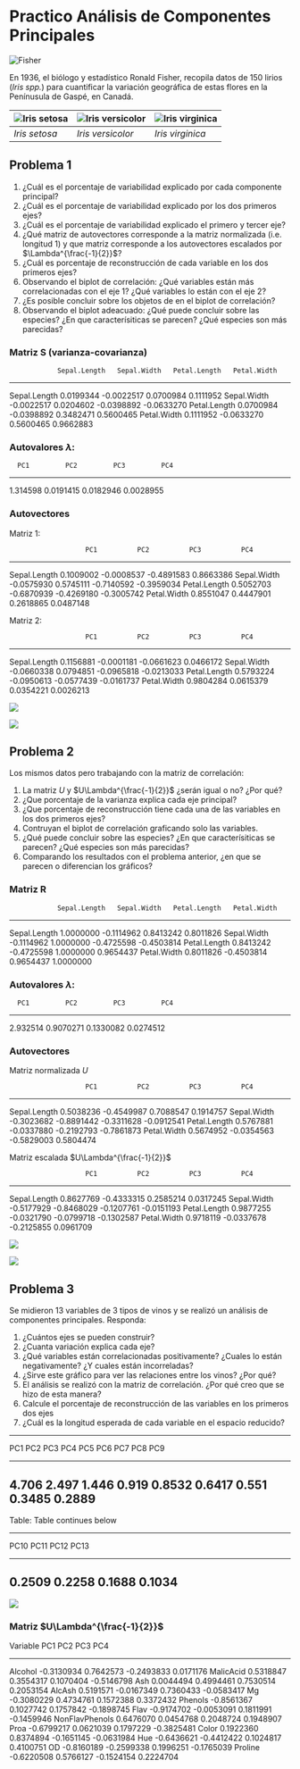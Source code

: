 # Practico Análisis de Componentes Principales



![Fisher](https://upload.wikimedia.org/wikipedia/commons/thumb/4/46/R._A._Fischer.jpg/200px-R._A._Fischer.jpg)

En 1936, el biólogo y estadístico Ronald Fisher, recopila datos de 150 lirios (*Iris spp.*) para cuantificar la variación geográfica de estas flores en la Penínusula de Gaspé, en Canadá. 

|  ![Iris setosa](https://upload.wikimedia.org/wikipedia/commons/thumb/5/56/Kosaciec_szczecinkowaty_Iris_setosa.jpg/180px-Kosaciec_szczecinkowaty_Iris_setosa.jpg) |  ![Iris versicolor](https://upload.wikimedia.org/wikipedia/commons/thumb/4/41/Iris_versicolor_3.jpg/220px-Iris_versicolor_3.jpg) |  ![Iris virginica](https://upload.wikimedia.org/wikipedia/commons/thumb/9/9f/Iris_virginica.jpg/220px-Iris_virginica.jpg) |
|---|---|---|
|  *Iris setosa* | *Iris versicolor*  | *Iris virginica*  |

## Problema 1


1. ¿Cuál es el porcentaje de variabilidad explicado por cada componente principal?
2. ¿Cuál es el porcentaje de variabilidad explicado por los dos primeros ejes?
3. ¿Cuál es el porcentaje de variabilidad explicado el primero y tercer eje?
4. ¿Qué matriz de autovectores corresponde a la matriz normalizada (i.e. longitud 1) 
   y que matriz corresponde a los autovectores escalados por $\Lambda^{\frac{-1}{2}}$?
5. ¿Cuál es porcentaje de reconstrucción de cada variable en los dos primeros 
    ejes?
6. Observando el biplot de correlación: ¿Qué variables están más correlacionadas con el eje 1? ¿Qué variables lo están con el eje 2?
7. ¿Es posible concluir sobre los objetos de en el biplot de correlación?
8. Observando el biplot adeacuado: ¿Qué puede concluir sobre las especies? ¿En que caracterísiticas se parecen? ¿Qué especies son más parecidas?





### Matriz S (varianza-covarianza)


                Sepal.Length   Sepal.Width   Petal.Length   Petal.Width
-------------  -------------  ------------  -------------  ------------
Sepal.Length       0.0199344    -0.0022517      0.0700984     0.1111952
Sepal.Width       -0.0022517     0.0204602     -0.0398892    -0.0633270
Petal.Length       0.0700984    -0.0398892      0.3482471     0.5600465
Petal.Width        0.1111952    -0.0633270      0.5600465     0.9662883

### Autovalores $\lambda$:


      PC1         PC2         PC3         PC4
---------  ----------  ----------  ----------
 1.314598   0.0191415   0.0182946   0.0028955


### Autovectores

Matriz 1:


                       PC1          PC2          PC3          PC4
-------------  -----------  -----------  -----------  -----------
Sepal.Length     0.1009002   -0.0008537   -0.4891583    0.8663386
Sepal.Width     -0.0575930    0.5745111   -0.7140592   -0.3959034
Petal.Length     0.5052703   -0.6870939   -0.4269180   -0.3005742
Petal.Width      0.8551047    0.4447901    0.2618865    0.0487148

Matriz 2:


                       PC1          PC2          PC3          PC4
-------------  -----------  -----------  -----------  -----------
Sepal.Length     0.1156881   -0.0001181   -0.0661623    0.0466172
Sepal.Width     -0.0660338    0.0794851   -0.0965818   -0.0213033
Petal.Length     0.5793224   -0.0950613   -0.0577439   -0.0161737
Petal.Width      0.9804284    0.0615379    0.0354221    0.0026213

![](PCA_files/figure-epub3/unnamed-chunk-4-1.png)<!-- -->

![](PCA_files/figure-epub3/unnamed-chunk-5-1.png)<!-- -->




## Problema 2


Los mismos datos pero trabajando con la matriz de correlación:

1. La matriz $U$ y $U\Lambda^{\frac{-1}{2}}$ ¿serán igual o no? ¿Por qué?
2. ¿Que porcentaje de la varianza explica cada eje principal?
3. ¿Que porcentaje de reconstrucción tiene cada una de las variables en los
dos primeros ejes?
4. Contruyan el biplot de correlación graficando solo las variables. 
5. ¿Qué puede concluir sobre las especies? ¿En que caracterísiticas se parecen?
¿Qué especies son más parecidas?
6. Comparando los resultados con el problema anterior, ¿en que se parecen
o diferencian los gráficos?


### Matriz R


                Sepal.Length   Sepal.Width   Petal.Length   Petal.Width
-------------  -------------  ------------  -------------  ------------
Sepal.Length       1.0000000    -0.1114962      0.8413242     0.8011826
Sepal.Width       -0.1114962     1.0000000     -0.4725598    -0.4503814
Petal.Length       0.8413242    -0.4725598      1.0000000     0.9654437
Petal.Width        0.8011826    -0.4503814      0.9654437     1.0000000

### Autovalores $\lambda$:


      PC1         PC2         PC3         PC4
---------  ----------  ----------  ----------
 2.932514   0.9070271   0.1330082   0.0274512

### Autovectores

Matriz normalizada $U$


                       PC1          PC2          PC3          PC4
-------------  -----------  -----------  -----------  -----------
Sepal.Length     0.5038236   -0.4549987    0.7088547    0.1914757
Sepal.Width     -0.3023682   -0.8891442   -0.3311628   -0.0912541
Petal.Length     0.5767881   -0.0337880   -0.2192793   -0.7861873
Petal.Width      0.5674952   -0.0354563   -0.5829003    0.5804474

Matriz escalada $U\Lambda^{\frac{-1}{2}}$ 


                       PC1          PC2          PC3          PC4
-------------  -----------  -----------  -----------  -----------
Sepal.Length     0.8627769   -0.4333315    0.2585214    0.0317245
Sepal.Width     -0.5177929   -0.8468029   -0.1207761   -0.0151193
Petal.Length     0.9877255   -0.0321790   -0.0799718   -0.1302587
Petal.Width      0.9718119   -0.0337678   -0.2125855    0.0961709


![](PCA_files/figure-epub3/unnamed-chunk-9-1.png)<!-- -->


![](PCA_files/figure-epub3/unnamed-chunk-10-1.png)<!-- -->

## Problema 3


Se midieron 13 variables de 3 tipos de vinos y se realizó un análisis de 
componentes principales. Responda:

1. ¿Cuántos ejes se pueden construir?
2. ¿Cuanta variación explica cada eje?
3. ¿Qué variables están correlacionadas positivamente? ¿Cuales lo están
negativamente? ¿Y cuales están incorreladas?
4. ¿Sirve este gráfico para ver las relaciones entre los vinos? ¿Por qué?
5. El análisis se realizó con la matriz de correlación. ¿Por qué creo que se hizo
de esta manera?
6. Calcule el porcentaje de reconstrucción de las variables en los primeros dos
ejes
7. ¿Cuál es la longitud esperada de cada variable en el espacio reducido?


---------------------------------------------------------------------------
  PC1     PC2     PC3     PC4     PC5      PC6      PC7     PC8      PC9   
------- ------- ------- ------- -------- -------- ------- -------- --------
 4.706   2.497   1.446   0.919   0.8532   0.6417   0.551   0.3485   0.2889 
---------------------------------------------------------------------------

Table: Table continues below

 
-----------------------------------
  PC10     PC11     PC12     PC13  
-------- -------- -------- --------
 0.2509   0.2258   0.1688   0.1034 
-----------------------------------

![](PCA_files/figure-epub3/unnamed-chunk-11-1.png)<!-- -->

### Matriz $U\Lambda^{\frac{-1}{2}}$


Variable                 PC1          PC2          PC3          PC4
---------------  -----------  -----------  -----------  -----------
Alcohol           -0.3130934    0.7642573   -0.2493833    0.0171176
MalicAcid          0.5318847    0.3554317    0.1070404   -0.5146798
Ash                0.0044494    0.4994461    0.7530514    0.2053154
AlcAsh             0.5191571   -0.0167349    0.7360433   -0.0583417
Mg                -0.3080229    0.4734761    0.1572388    0.3372432
Phenols           -0.8561367    0.1027742    0.1757842   -0.1898745
Flav              -0.9174702   -0.0053091    0.1811991   -0.1459946
NonFlavPhenols     0.6476070    0.0454768    0.2048724    0.1948907
Proa              -0.6799217    0.0621039    0.1797229   -0.3825481
Color              0.1922360    0.8374894   -0.1651145   -0.0631984
Hue               -0.6436621   -0.4412422    0.1024817    0.4100751
OD                -0.8160189   -0.2599338    0.1996251   -0.1765039
Proline           -0.6220508    0.5766127   -0.1524154    0.2224704

